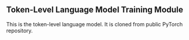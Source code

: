 ## Token-Level Language Model Training Module

This is the token-level language model. It is cloned from public PyTorch repository.

